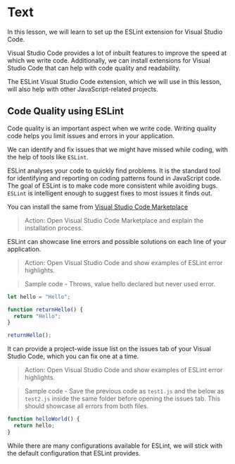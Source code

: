 # Text

In this lesson, we will learn to set up the ESLint extension for Visual Studio Code.

Visual Studio Code provides a lot of inbuilt features to improve the speed at which we write code. Additionally, we can install extensions for Visual Studio Code that can help with code quality and readability.

The ESLint Visual Studio Code extension, which we will use in this lesson, will also help with other JavaScript-related projects.

## Code Quality using ESLint

Code quality is an important aspect when we write code. Writing quality code helps you limit issues and errors in your application.

We can identify and fix issues that we might have missed while coding, with the help of tools like `ESLint`.

ESLint analyses your code to quickly find problems. It is the standard tool for identifying and reporting on coding patterns found in JavaScript code. The goal of ESLint is to make code more consistent while avoiding bugs. `ESLint` is intelligent enough to suggest fixes to most issues it finds out.

You can install the same from [Visual Studio Code Marketplace](https://marketplace.visualstudio.com/items?itemName=dbaeumer.vscode-eslint)

> Action: Open Visual Studio Code Marketplace and explain the installation process.

ESLint can showcase line errors and possible solutions on each line of your application.

> Action: Open Visual Studio Code and show examples of ESLint error highlights.

> Sample code - Throws, value hello declared but never used error.

```js
let hello = "Hello";

function returnHello() {
  return "Hello";
}

returnHello();
```

It can provide a project-wide issue list on the issues tab of your Visual Studio Code, which you can fix one at a time.

> Action: Open Visual Studio Code and show examples of ESLint error highlights.

> Sample code - Save the previous code as `test1.js` and the below as `test2.js` inside the same folder before opening the issues tab. This should showcase all errors from both files.

```js
function helloWorld() {
  return hello;
}
```

While there are many configurations available for ESLint, we will stick with the default configuration that ESLint provides.
